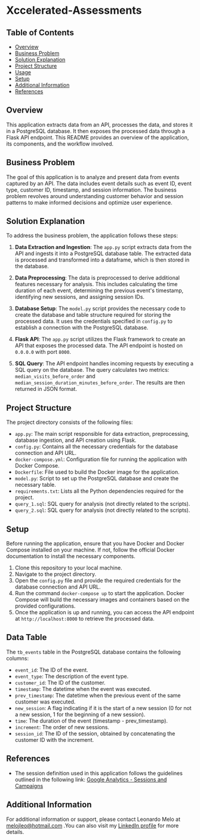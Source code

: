 # Xccelerated-Assessments

## Table of Contents
- [Overview](#overview)
- [Business Problem](#business-problem)
- [Solution Explanation](#solution-explanation)
- [Project Structure](#project-structure)
- [Usage](#usage)
- [Setup](#setup)
- [Additional Information](#additional-information)
- [References](#references)

## Overview
This application extracts data from an API, processes the data, and stores it in a PostgreSQL database. It then exposes the processed data through a Flask API endpoint. This README provides an overview of the application, its components, and the workflow involved.

## Business Problem
The goal of this application is to analyze and present data from events captured by an API. The data includes event details such as event ID, event type, customer ID, timestamp, and session information. The business problem revolves around understanding customer behavior and session patterns to make informed decisions and optimize user experience.

## Solution Explanation
To address the business problem, the application follows these steps:

1. **Data Extraction and Ingestion**: The `app.py` script extracts data from the API and ingests it into a PostgreSQL database table. The extracted data is processed and transformed into a dataframe, which is then stored in the database.

2. **Data Preprocessing**: The data is preprocessed to derive additional features necessary for analysis. This includes calculating the time duration of each event, determining the previous event's timestamp, identifying new sessions, and assigning session IDs.

3. **Database Setup**: The `model.py` script provides the necessary code to create the database and table structure required for storing the processed data. It uses the credentials specified in `config.py` to establish a connection with the PostgreSQL database.

4. **Flask API**: The `app.py` script utilizes the Flask framework to create an API that exposes the processed data. The API endpoint is hosted on `0.0.0.0` with port `8000`.

5. **SQL Query**: The API endpoint handles incoming requests by executing a SQL query on the database. The query calculates two metrics: `median_visits_before_order` and `median_session_duration_minutes_before_order`. The results are then returned in JSON format.

## Project Structure

The project directory consists of the following files:

- `app.py`: The main script responsible for data extraction, preprocessing, database ingestion, and API creation using Flask.
- `config.py`: Contains all the necessary credentials for the database connection and API URL.
- `docker-compose.yml`: Configuration file for running the application with Docker Compose.
- `Dockerfile`: File used to build the Docker image for the application.
- `model.py`: Script to set up the PostgreSQL database and create the necessary table.
- `requirements.txt`: Lists all the Python dependencies required for the project.
- `query_1.sql`: SQL query for analysis (not directly related to the scripts).
- `query_2.sql`: SQL query for analysis (not directly related to the scripts).


## Setup
Before running the application, ensure that you have Docker and Docker Compose installed on your machine. If not, follow the official Docker documentation to install the necessary components.

1. Clone this repository to your local machine.
2. Navigate to the project directory.
3. Open the `config.py` file and provide the required credentials for the database connection and API URL.
4. Run the command `docker-compose up` to start the application. Docker Compose will build the necessary images and containers based on the provided configurations.
5. Once the application is up and running, you can access the API endpoint at `http://localhost:8000` to retrieve the processed data.

## Data Table
The `tb_events` table in the PostgreSQL database contains the following columns:

- `event_id`: The ID of the event.
- `event_type`: The description of the event type.
- `customer_id`: The ID of the customer.
- `timestamp`: The datetime when the event was executed.
- `prev_timestamp`: The datetime when the previous event of the same customer was executed.
- `new_session`: A flag indicating if it is the start of a new session (0 for not a new session, 1 for the beginning of a new session).
- `time`: The duration of the event (timestamp - prev_timestamp).
- `increment`: The order of new sessions.
- `session_id`: The ID of the session, obtained by concatenating the customer ID with the increment.


## References
- The session definition used in this application follows the guidelines outlined in the following link: [Google Analytics - Sessions and Campaigns](https://support.google.com/analytics/answer/2731565?hl=en#zippy=%2Cin-this-article)

## Additional Information
For additional information or support, please contact Leonardo Melo at melojleo@hotmail.com .You can also visit my [LinkedIn profile](https://www.linkedin.com/in/melojleo) for more details.
